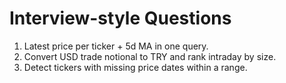 # Interview-style Questions

1) Latest price per ticker + 5d MA in one query.
2) Convert USD trade notional to TRY and rank intraday by size.
3) Detect tickers with missing price dates within a range.
